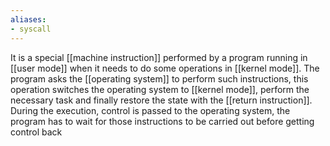 ```yaml
---
aliases:
- syscall
---
```


It is a special [[machine instruction]] performed by a program running in [[user mode]] when it needs to do some operations in [[kernel mode]].
The program asks the [[operating system]] to perform such instructions, this operation switches the operating system to [[kernel mode]], perform the necessary task and finally restore the state with the [[return instruction]].
During the execution, control is passed to the operating system, the program has to wait for those instructions to be carried out before getting control back